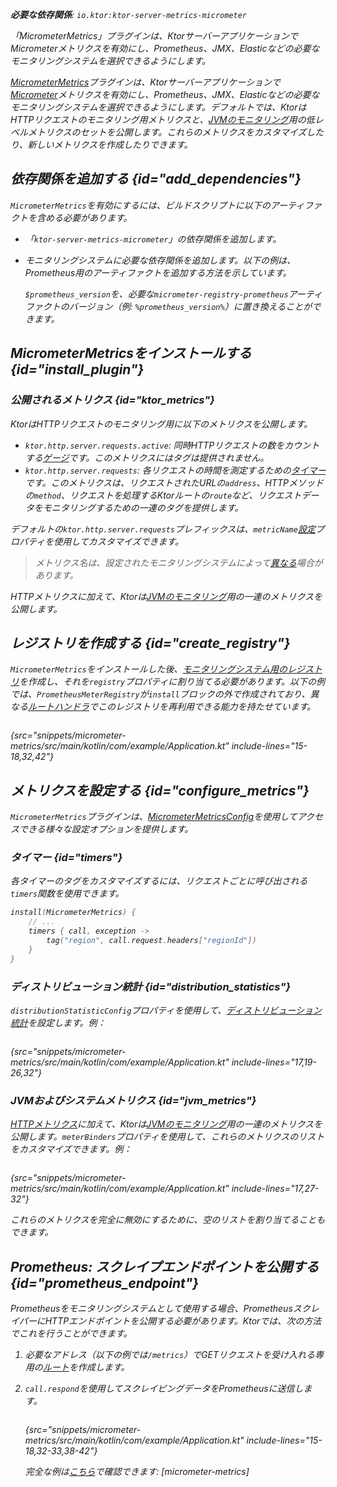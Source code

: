[//]: # (title: Micrometerメトリクス)

<show-structure for="chapter" depth="2"/>
<primary-label ref="server-plugin"/>

[micrometer_jvm_metrics]: https://micrometer.io/docs/ref/jvm

<var name="package_name" value="io.ktor.server.metrics.micrometer"/>

<tldr>
<p>
<b>必要な依存関係</b>: <code>io.ktor:ktor-server-metrics-micrometer</code>
</p>
<var name="example_name" value="micrometer-metrics"/>
<include from="lib.topic" element-id="download_example"/>
<include from="lib.topic" element-id="native_server_not_supported"/>
</tldr>

<link-summary>「MicrometerMetrics」プラグインは、KtorサーバーアプリケーションでMicrometerメトリクスを有効にし、Prometheus、JMX、Elasticなどの必要なモニタリングシステムを選択できるようにします。</link-summary>

[MicrometerMetrics](https://api.ktor.io/ktor-server/ktor-server-plugins/ktor-server-metrics-micrometer/io.ktor.server.metrics.micrometer/-micrometer-metrics)プラグインは、Ktorサーバーアプリケーションで[Micrometer](https://micrometer.io/docs)メトリクスを有効にし、Prometheus、JMX、Elasticなどの必要なモニタリングシステムを選択できるようにします。デフォルトでは、KtorはHTTPリクエストのモニタリング用メトリクスと、[JVMのモニタリング][micrometer_jvm_metrics]用の低レベルメトリクスのセットを公開します。これらのメトリクスをカスタマイズしたり、新しいメトリクスを作成したりできます。

## 依存関係を追加する {id="add_dependencies"}
`MicrometerMetrics`を有効にするには、ビルドスクリプトに以下のアーティファクトを含める必要があります。
* 「`ktor-server-metrics-micrometer`」の依存関係を追加します。

  <var name="artifact_name" value="ktor-server-metrics-micrometer"/>
  <include from="lib.topic" element-id="add_ktor_artifact"/>
  
* モニタリングシステムに必要な依存関係を追加します。以下の例は、Prometheus用のアーティファクトを追加する方法を示しています。

  <var name="group_id" value="io.micrometer"/>
  <var name="artifact_name" value="micrometer-registry-prometheus"/>
  <var name="version" value="prometheus_version"/>
  <include from="lib.topic" element-id="add_artifact"/>
  
  `$prometheus_version`を、必要な`micrometer-registry-prometheus`アーティファクトのバージョン（例: `%prometheus_version%`）に置き換えることができます。

## MicrometerMetricsをインストールする {id="install_plugin"}

<var name="plugin_name" value="MicrometerMetrics"/>
<include from="lib.topic" element-id="install_plugin"/>

### 公開されるメトリクス {id="ktor_metrics"}
KtorはHTTPリクエストのモニタリング用に以下のメトリクスを公開します。
* `ktor.http.server.requests.active`: 同時HTTPリクエストの数をカウントする[ゲージ](https://micrometer.io/docs/concepts#_gauges)です。このメトリクスにはタグは提供されません。
* `ktor.http.server.requests`: 各リクエストの時間を測定するための[タイマー](https://micrometer.io/docs/concepts#_timers)です。このメトリクスは、リクエストされたURLの`address`、HTTPメソッドの`method`、リクエストを処理するKtorルートの`route`など、リクエストデータをモニタリングするための一連のタグを提供します。

デフォルトの`ktor.http.server.requests`プレフィックスは、`metricName`[設定](#configure_metrics)プロパティを使用してカスタマイズできます。

> メトリクス名は、設定されたモニタリングシステムによって[異なる](https://micrometer.io/docs/concepts#_naming_meters)場合があります。

HTTPメトリクスに加えて、Ktorは[JVMのモニタリング](#jvm_metrics)用の一連のメトリクスを公開します。

## レジストリを作成する {id="create_registry"}

`MicrometerMetrics`をインストールした後、[モニタリングシステム用のレジストリ](https://micrometer.io/docs/concepts#_registry)を作成し、それを`registry`プロパティに割り当てる必要があります。以下の例では、`PrometheusMeterRegistry`が`install`ブロックの外で作成されており、異なる[ルートハンドラ](server-routing.md)でこのレジストリを再利用できる能力を持たせています。

```kotlin
```
{src="snippets/micrometer-metrics/src/main/kotlin/com/example/Application.kt" include-lines="15-18,32,42"}

## メトリクスを設定する {id="configure_metrics"}

`MicrometerMetrics`プラグインは、[MicrometerMetricsConfig](https://api.ktor.io/ktor-server/ktor-server-plugins/ktor-server-metrics-micrometer/io.ktor.server.metrics.micrometer/-micrometer-metrics-config/index.html)を使用してアクセスできる様々な設定オプションを提供します。

### タイマー {id="timers"}
各タイマーのタグをカスタマイズするには、リクエストごとに呼び出される`timers`関数を使用できます。
```kotlin
install(MicrometerMetrics) {
    // ...
    timers { call, exception ->
        tag("region", call.request.headers["regionId"])
    }
}
```

### ディストリビューション統計 {id="distribution_statistics"}
`distributionStatisticConfig`プロパティを使用して、[ディストリビューション統計](https://micrometer.io/docs/concepts#_configuring_distribution_statistics)を設定します。例：

```kotlin
```
{src="snippets/micrometer-metrics/src/main/kotlin/com/example/Application.kt" include-lines="17,19-26,32"}

### JVMおよびシステムメトリクス {id="jvm_metrics"}
[HTTPメトリクス](#ktor_metrics)に加えて、Ktorは[JVMのモニタリング][micrometer_jvm_metrics]用の一連のメトリクスを公開します。`meterBinders`プロパティを使用して、これらのメトリクスのリストをカスタマイズできます。例：

```kotlin
```
{src="snippets/micrometer-metrics/src/main/kotlin/com/example/Application.kt" include-lines="17,27-32"}

これらのメトリクスを完全に無効にするために、空のリストを割り当てることもできます。

## Prometheus: スクレイプエンドポイントを公開する {id="prometheus_endpoint"}
Prometheusをモニタリングシステムとして使用する場合、PrometheusスクレイパーにHTTPエンドポイントを公開する必要があります。Ktorでは、次の方法でこれを行うことができます。
1. 必要なアドレス（以下の例では`/metrics`）でGETリクエストを受け入れる専用の[ルート](server-routing.md)を作成します。
2. `call.respond`を使用してスクレイピングデータをPrometheusに送信します。

   ```kotlin
   ```
   {src="snippets/micrometer-metrics/src/main/kotlin/com/example/Application.kt" include-lines="15-18,32-33,38-42"}

   完全な例は[こちら](https://github.com/ktorio/ktor-documentation/tree/%ktor_version%/codeSnippets/snippets/micrometer-metrics)で確認できます: [micrometer-metrics]